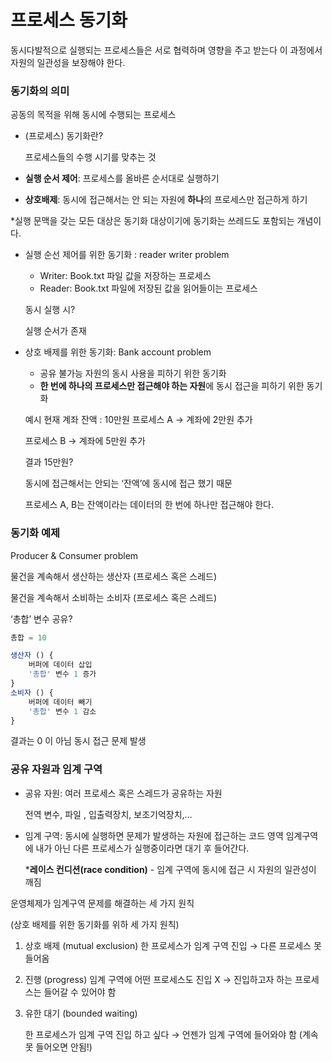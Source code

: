 # 프로세스 동기화

동시다발적으로 실행되는 프로세스들은 서로 협력하며 영향을 주고 받는다 이 과정에서 자원의 일관성을 보장해야 한다. 

### 동기화의 의미

공동의 목적을 위해 동시에 수행되는 프로세스 

- (프로세스) 동기화란?
    
    프로세스들의 수행 시기를 맞추는 것 
    
- **실행 순서 제어**: 프로세스를 올바른 순서대로 실행하기
- **상호배제**: 동시에 접근해서는 안 되는 자원에 **하나**의 프로세스만 접근하게 하기

*실행 문맥을 갖는 모든 대상은 동기화 대상이기에 동기화는 쓰레드도 포함되는 개념이다. 

- 실행 순선 제어를 위한 동기화 : reader writer problem
    - Writer: Book.txt 파일 값을 저장하는 프로세스
    - Reader: Book.txt 파일에 저장된 값을 읽어들이는 프로세스
    
    동시 실행 시?
    
    실행 순서가 존재 
    
- 상호 배제를 위한 동기화: Bank account problem
    - 공유 불가능 자원의 동시 사용을 피하기 위한 동기화
    - **한 번에 하나의 프로세스만 접근해야 하는 자원**에 동시 접근을 피하기 위한 동기화
    
    예시 
    현재 계좌 잔액 : 10만원 
    프로세스 A → 계좌에 2만원 추가
    
    프로세스 B → 계좌에 5만원 추가 
    
    결과 15만원?
    
    동시에 접근해서는 안되는 ‘잔액’에 동시에 접근 했기 때문
    
    프로세스 A, B는 잔액이라는 데이터의 한 번에 하나만 접근해야 한다. 
    

### 동기화 예제

Producer & Consumer problem

물건을 계속해서 생산하는 생산자 (프로세스 혹은 스레드)

물건을 계속해서 소비하는 소비자 (프로세스 혹은 스레드)

‘총합’ 변수 공유? 

```jsx
총합 = 10

생산자 () {
	버퍼에 데이터 삽입
	'총합' 변수 1 증가
}
소비자 () {
	버퍼에 데이터 빼기
	'총합' 변수 1 감소
}
```

 결과는 0 이 아님 동시 접근 문제 발생 

### 공유 자원과 임계 구역

- 공유 자원: 여러 프로세스 혹은 스레드가 공유하는 자원
    
    전역 변수, 파일 , 입출력장치, 보조기억장치,…
    
- 임계 구역: 동시에 실행하면 문제가 발생하는 자원에 접근하는 코드 영역 
임계구역에 내가 아닌 다른 프로세스가 실행중이라면 대기 후 들어간다.
    
    ***레이스 컨디션(race condition)**  - 임계 구역에 동시에 접근 시 자원의 일관성이 깨짐
    

운영체제가 임계구역 문제를 해결하는 세 가지 원칙 

(상호 배제를 위한 동기화를 위하 세 가지 원칙)

1. 상호 배제 (mutual exclusion)
한 프로세스가 임계 구역 진입 → 다른 프로세스 못들어옴 
2. 진행 (progress)
임계 구역에 어떤 프로세스도 진입 X → 진입하고자 하는 프로세스는 들어갈 수 있어야 함 
3. 유한 대기 (bounded waiting)
    
    한 프로세스가 임계 구역 진입 하고 싶다 → 언젠가 임계 구역에 들어와야 함 (계속 못 들어오면 안됨!)
